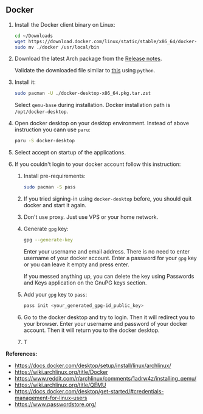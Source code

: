 ## Docker

1. Install the Docker client binary on Linux:

   ```bash
   cd ~/Downloads
   wget https://download.docker.com/linux/static/stable/x86_64/docker-27.4.0.tgz -qO- | tar xvfz - docker/docker --strip-components=1
   sudo mv ./docker /usr/local/bin
   ```

2. Download the latest Arch package from the [Release notes](https://docs.docker.com/desktop/release-notes/).

   Validate the downloaded file similar to [this](./3_anaconda.md) using `python`.

3. Install it:

   ```bash
   sudo pacman -U ./docker-desktop-x86_64.pkg.tar.zst
   ```

   Select `qemu-base` during installation.
   Docker installation path is `/opt/docker-desktop`.

4. Open docker desktop on your desktop environment.
   Instead of above instruction you cann use `paru`:
   ```bash
   paru -S docker-desktop
   ```
5. Select accept on startup of the applications.
6. If you couldn't login to your docker account follow this instruction:

   1. Install pre-requirements:
      ```bash
      sudo pacman -S pass
      ```
   2. If you tried signing-in using `docker-desktop` before, you should quit docker and start it again.
   3. Don't use proxy. Just use VPS or your home network.
   4. Generate `gpg` key:

      ```bash
      gpg --generate-key
      ```

      Enter your username and email address. There is no need to enter username of your docker account. Enter a password for your `gpg` key or you can leave it empty and press enter.

      If you messed anything up, you can delete the key using Passwords and Keys application on the GnuPG keys section.

   5. Add your `gpg` key to `pass`:

      ```bash
      pass init <your_generated_gpg-id_public_key>
      ```

   6. Go to the docker desktop and try to login. Then it will redirect you to your browser. Enter your username and password of your docker account. Then it will return you to the docker desktop.

   7. T

**References:**

- <https://docs.docker.com/desktop/setup/install/linux/archlinux/>
- <https://wiki.archlinux.org/title/Docker>
- <https://www.reddit.com/r/archlinux/comments/1adrw4z/installing_qemu/>
- <https://wiki.archlinux.org/title/QEMU>
- <https://docs.docker.com/desktop/get-started/#credentials-management-for-linux-users>
- <https://www.passwordstore.org/>
